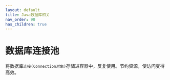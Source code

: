 ```yaml
---
layout: default
title: Java数据库相关
nav_order: 90
has_children: true
---
```



# 数据库连接池

将数据库`连接(Connection对象)`存储进容器中，反复使用。节约资源，使访问变得高效。

